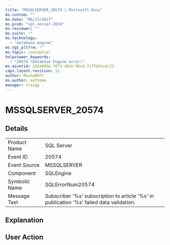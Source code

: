```yaml
---
title: "MSSQLSERVER_20574 | Microsoft Docs"
ms.custom: ""
ms.date: "06/13/2017"
ms.prod: "sql-server-2014"
ms.reviewer: ""
ms.suite: ""
ms.technology: 
  - "database-engine"
ms.tgt_pltfrm: ""
ms.topic: conceptual
helpviewer_keywords: 
  - "20574 (Database Engine error)"
ms.assetid: 2d2a065e-70f3-482e-9bc6-7c7fe5ccec23
caps.latest.revision: 12
author: MashaMSFT
ms.author: mathoma
manager: craigg
---
```

# MSSQLSERVER_20574
    
## Details  
  
|||  
|-|-|  
|Product Name|SQL Server|  
|Event ID|20574|  
|Event Source|MSSQLSERVER|  
|Component|SQLEngine|  
|Symbolic Name|SQLErrorNum20574|  
|Message Text|Subscriber '%s' subscription to article '%s' in publication '%s' failed data validation.|  
  
## Explanation  
  
## User Action  
  

